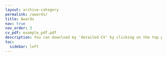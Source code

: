 ```yaml
---
layout: archive-category
permalink: /awards/
title: Awards
nav: true
nav_order: 3
cv_pdf: example_pdf.pdf
description: You can download my 'detailed CV' by clicking on the top pdf download button.
toc:
  sidebar: left
---
```

